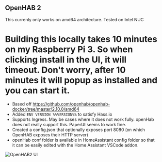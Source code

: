 OpenHAB 2
---------

This currenly only works on amd64 architecture.
Tested on Intel NUC
# Building this locally takes 10 minutes on my Raspberry Pi 3. So when clicking install in the UI, it will timeout. Don't worry, after 10 minutes it will popup as installed and you can start it.

 - Based off https://github.com/openhab/openhab-docker/tree/master/2.10.0/amd64
 - Added `ENV VERSION %%VERSION%%` to satisfy Hass.io
 - Supports Ingress. May be cases where it does not work fully. openHab does not really support this. PaperUI seems to work fine.
 - Created a config.json that optionally exposes port 8080 (on which OpenHAB exposes their HTTP server)
 - openHab conf folder is available in HomeAssistant config folder so that it can be easily edited with the Home Assistant VSCode addon.


![OpenHAB2 UI](./ui.png)
